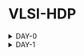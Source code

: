 # VLSI-HDP

<details><summary> DAY-0  </summary> 

 ## DAY-0 

### Installed 3 tools 

> Yosys

![Screenshot 2022-11-28 at 12 36 01 PM](https://user-images.githubusercontent.com/43700789/204221443-15077ff4-6a19-4b8e-b3c8-821b1cd0babd.png)


> OpenSTA

![Screenshot 2022-11-28 at 12 41 19 PM](https://user-images.githubusercontent.com/43700789/204221544-23cc55c9-8fe7-46a2-89b6-0aa16762eb3b.png)

> ngspice

![Screenshot 2022-11-28 at 12 33 57 PM](https://user-images.githubusercontent.com/43700789/204221644-f8da8de4-9884-473a-b2d8-a6a96e09ce5b.png)

</details>

<details><summary> DAY-1  </summary> 
